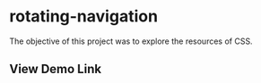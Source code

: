 # rotating-navigation

The objective of this project was to explore the resources of CSS.

## View Demo Link
